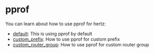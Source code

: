 # pprof

You can learn about how to use pprof for hertz:

* [default](./default): This is using pprof by default
* [custom_prefix](./custom_prefix): How to use pprof for custom prefix
* [custom_router_group](./custom_router_group): How to use pprof for custom router group